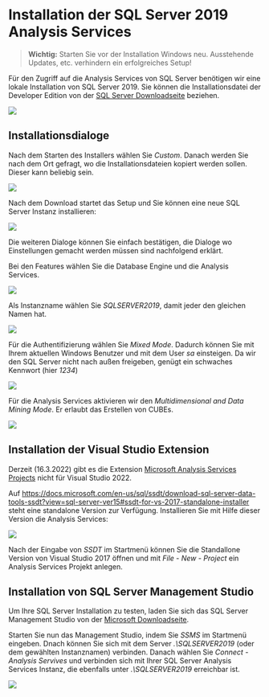 # Installation der SQL Server 2019 Analysis Services

> **Wichtig:** Starten Sie vor der Installation Windows neu. Ausstehende Updates, etc. verhindern
> ein erfolgreiches Setup!

Für den Zugriff auf die Analysis Services von SQL Server benötigen wir eine lokale Installation
von SQL Server 2019. Sie können die Installationsdatei der Developer Edition von der
[SQL Server Downloadseite](https://www.microsoft.com/en-us/sql-server/sql-server-downloads)
beziehen.

![](download.png)

## Installationsdialoge

Nach dem Starten des Installers wählen Sie *Custom*. Danach werden Sie nach dem Ort gefragt, wo die
Installationsdateien kopiert werden sollen. Dieser kann beliebig sein.

![](setup01.png)

Nach dem Download startet das Setup und Sie können eine neue SQL Server Instanz installieren:

![](setup02.png)

Die weiteren Dialoge können Sie einfach bestätigen, die Dialoge wo Einstellungen gemacht werden
müssen sind nachfolgend erklärt.

Bei den Features wählen Sie die Database Engine und die Analysis Services.

![](setup03.png)

Als Instanzname wählen Sie *SQLSERVER2019*, damit jeder den gleichen Namen hat.

![](setup04.png)

Für die Authentifizierung wählen Sie *Mixed Mode*. Dadurch können Sie mit Ihrem aktuellen Windows
Benutzer und mit dem User *sa* einsteigen. Da wir den SQL Server nicht nach außen freigeben, genügt
ein schwaches Kennwort (hier *1234*)

![](setup05.png)

Für die Analysis Services aktivieren wir den *Multidimensional and Data Mining Mode*. Er erlaubt
das Erstellen von CUBEs.

![](setup06.png)

## Installation der Visual Studio Extension

Derzeit (16.3.2022) gibt es die Extension
[Microsoft Analysis Services Projects](https://marketplace.visualstudio.com/items?itemName=ProBITools.MicrosoftAnalysisServicesModelingProjects)
nicht für Visual Studio 2022. 

Auf
https://docs.microsoft.com/en-us/sql/ssdt/download-sql-server-data-tools-ssdt?view=sql-server-ver15#ssdt-for-vs-2017-standalone-installer
steht eine standalone Version zur Verfügung. Installieren Sie mit Hilfe dieser Version die Analysis Services:

![](sql_server_data_tools.png)

Nach der Eingabe von *SSDT* im Startmenü können Sie die Standallone Version von Visual Studio 2017
öffnen und mit *File* - *New* - *Project* ein Analysis Services Projekt anlegen.

## Installation von SQL Server Management Studio

Um Ihre SQL Server Installation zu testen, laden Sie sich das SQL Server Management Studio von
der [Microsoft Downloadseite](https://docs.microsoft.com/en-us/sql/ssms/download-sql-server-management-studio-ssms?view=sql-server-ver15).

Starten Sie nun das Management Studio, indem Sie *SSMS* im Startmenü eingeben. Dnach können Sie sich
mit dem Server *.\SQLSERVER2019* (oder dem gewählten Instanznamen) verbinden. Danach wählen Sie
*Connect - Analysis Servives* und verbinden sich mit Ihrer SQL Server Analysis Services Instanz,
die ebenfalls unter *.\SQLSERVER2019* erreichbar ist.

![](ssms01.png)
